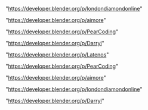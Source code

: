 "https://developer.blender.org/p/londondiamondonline"

"https://developer.blender.org/p/aimore"

"https://developer.blender.org/p/PearCoding"

"https://developer.blender.org/p/Darryl"

 
"https://developer.blender.org/p/Latenos"


"https://developer.blender.org/p/PearCoding"


"https://developer.blender.org/p/aimore"


"https://developer.blender.org/p/londondiamondonline"


"https://developer.blender.org/p/Darryl"


 
